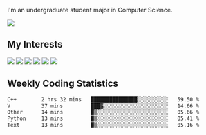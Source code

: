 I'm an undergraduate student major in Computer Science.

![](https://github-readme-stats.vercel.app/api?username=littzhch&theme=radical)

## My Interests

![](https://img.shields.io/badge/Python-3776AB?style=flat&labelColor=FFD43B&logoColor=3776AB&logo=python)
![](https://img.shields.io/badge/C-00599C?style=flat&labelColor=01427d&logoColor=6295cb&logo=c)
![](https://img.shields.io/badge/Rust-ffffff?style=flat&labelColor=ffffff&logoColor=000000&logo=rust)
![](https://img.shields.io/badge/LaTeX-008080?style=flat&labelColor=eeece5&logoColor=008080&logo=latex)
![](https://img.shields.io/badge/OpenGL-5487b2?style=flat&labelColor=ffffff&logoColor=5487b2&logo=opengl)
![](https://img.shields.io/badge/archlinux-1793d1?style=flat&labelColor=333333&logoColor=1793d1&logo=archlinux)

## Weekly Coding Statistics
<!--START_SECTION:waka-->

```txt
C++        2 hrs 32 mins   ███████████████░░░░░░░░░░   59.50 %
V          37 mins         ███▓░░░░░░░░░░░░░░░░░░░░░   14.66 %
Other      14 mins         █▒░░░░░░░░░░░░░░░░░░░░░░░   05.66 %
Python     13 mins         █▒░░░░░░░░░░░░░░░░░░░░░░░   05.41 %
Text       13 mins         █▒░░░░░░░░░░░░░░░░░░░░░░░   05.16 %
```

<!--END_SECTION:waka-->
